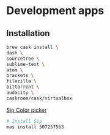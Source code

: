 
# Development apps

## Installation

```bash
brew cask install \
dash \
sourcetree \
sublime-text \
atom \
brackets \
filezilla \
bittorrent \
audacity \
caskroom/cask/virtualbox 
```

[Sip Color picker](http://sipapp.io/)

```bash
# Install Sip
mas install 507257563
```


